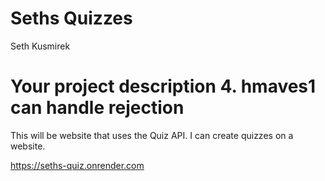 # Seths Quizzes
Seth Kusmirek


Your project description
4. hmaves1 can handle rejection
=======
This will be website that uses the Quiz API. I can create quizzes on a website.

https://seths-quiz.onrender.com


